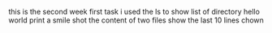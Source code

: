 this is the second week first task
i used the ls to show list of directory
hello world
print a smile
shot the content of two files
show the last 10 lines
chown
